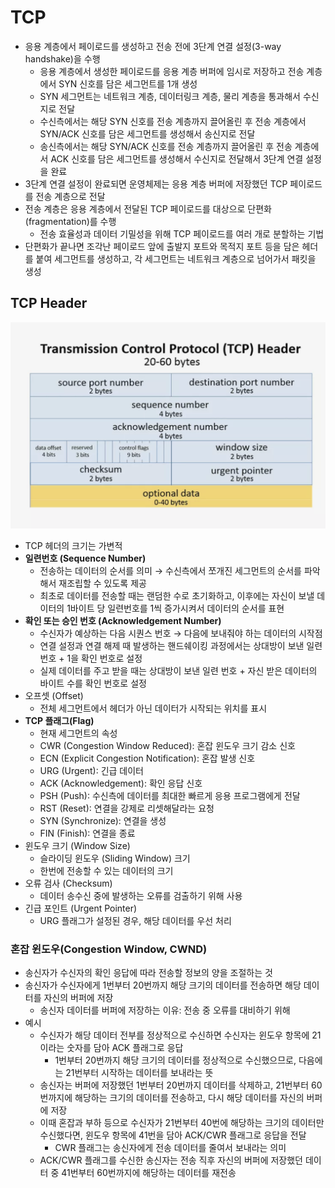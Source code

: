 # TCP

- 응용 계층에서 페이로드를 생성하고 전송 전에 3단계 연결 설정(3-way handshake)을 수행
	- 응용 계층에서 생성한 페이로드를 응용 계층 버퍼에 임시로 저장하고 전송 계층에서 SYN 신호를 담은 세그먼트를 1개 생성 
	- SYN 세그먼트는 네트워크 계층, 데이터링크 계층, 물리 계층을 통과해서 수신지로 전달
	- 수신측에서는 해당 SYN 신호를 전송 계층까지 끌어올린 후 전송 계층에서 SYN/ACK 신호를 담은 세그먼트를 생성해서 송신지로 전달 
	- 송신측에서는 해당 SYN/ACK 신호를 전송 계층까지 끌어올린 후 전송 계층에서 ACK 신호를 담은 세그먼트를 생성해서 수신지로 전달해서 3단계 연결 설정을 완료
- 3단계 연결 설정이 완료되면 운영체제는 응용 계층 버퍼에 저장했던 TCP 페이로드를 전송 계층으로 전달
- 전송 계층은 응용 계층에서 전달된 TCP 페이로드를 대상으로 단편화(fragmentation)를 수행
	- 전송 효율성과 데이터 기밀성을 위해 TCP 페이로드를 여러 개로 분할하는 기법
- 단편화가 끝나면 조각난 페이로드 앞에 출발지 포트와 목적지 포트 등을 담은 헤더를 붙여 세그먼트를 생성하고, 각 세그먼트는 네트워크 계층으로 넘어가서 패킷을 생성

## TCP Header

![tcp1](https://github.com/seungwonbased/TIL/blob/main/Network/assets/tcp1.png)

- TCP 헤더의 크기는 가변적
- **일련번호 (Sequence Number)**
	- 전송하는 데이터의 순서를 의미 → 수신측에서 쪼개진 세그먼트의 순서를 파악해서 재조립할 수 있도록 제공
	- 최초로 데이터를 전송할 때는 랜덤한 수로 초기화하고, 이후에는 자신이 보낼 데이터의 1바이트 당 일련번호를 1씩 증가시켜서 데이터의 순서를 표현
- **확인 또는 승인 번호 (Acknowledgement Number)**
	- 수신자가 예상하는 다음 시퀀스 번호 → 다음에 보내줘야 하는 데이터의 시작점
	- 연결 설정과 연결 해제 때 발생하는 핸드쉐이킹 과정에서는 상대방이 보낸 일련 번호 + 1을 확인 번호로 설정
	- 실제 데이터를 주고 받을 때는 상대방이 보낸 일련 번호 + 자신 받은 데이터의 바이트 수를 확인 번호로 설정
- 오프셋 (Offset)
	- 전체 세그먼트에서 헤더가 아닌 데이터가 시작되는 위치를 표시
- **TCP 플래그(Flag)**
	- 현재 세그먼트의 속성
	- CWR (Congestion Window Reduced): 혼잡 윈도우 크기 감소 신호
	- ECN (Explicit Congestion Notification): 혼잡 발생 신호
	- URG (Urgent): 긴급 데이터
	- ACK (Acknowledgement): 확인 응답 신호
	- PSH (Push): 수신측에 데이터를 최대한 빠르게 응용 프로그램에게 전달
	- RST (Reset): 연결을 강제로 리셋해달라는 요청
	- SYN (Synchronize): 연결을 생성
	- FIN (Finish): 연결을 종료
- 윈도우 크기 (Window Size)
	- 슬라이딩 윈도우 (Sliding Window) 크기
	- 한번에 전송할 수 있는 데이터의 크기
- 오류 검사 (Checksum)
	- 데이터 송수신 중에 발생하는 오류를 검출하기 위해 사용
- 긴급 포인트 (Urgent Pointer)
	- URG 플래그가 설정된 경우, 해당 데이터를 우선 처리

### 혼잡 윈도우(Congestion Window, CWND)

- 송신자가 수신자의 확인 응답에 따라 전송할 정보의 양을 조절하는 것 
- 송신자가 수신자에게 1번부터 20번까지 해당 크기의 데이터를 전송하면 해당 데이터를 자신의 버퍼에 저장
	- 송신자 데이터를 버퍼에 저장하는 이유: 전송 중 오류를 대비하기 위해
- 예시
	- 수신자가 해당 데이터 전부를 정상적으로 수신하면 수신자는 윈도우 항목에 21이라는 숫자를 담아 ACK 플래그로 응답
		- 1번부터 20번까지 해당 크기의 데이터를 정상적으로 수신했으므로, 다음에는 21번부터 시작하는 데이터를 보내라는 뜻 
	- 송신자는 버퍼에 저장했던 1번부터 20번까지 데이터를 삭제하고, 21번부터 60번까지에 해당하는 크기의 데이터를 전송하고, 다시 해당 데이터를 자신의 버퍼에 저장
	- 이때 혼잡과 부하 등으로 수신자가 21번부터 40번에 해당하는 크기의 데이터만 수신했다면, 윈도우 항목에 41번을 담아 ACK/CWR 플래그로 응답을 전달
		- CWR 플래그는 송신자에게 전송 데이터를 줄여서 보내라는 의미
	- ACK/CWR 플래그를 수신한 송신자는 전송 직후 자신의 버퍼에 저장했던 데이터 중 41번부터 60번까지에 해당하는 데이터를 재전송
